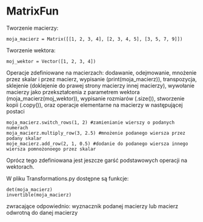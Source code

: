 # MatrixFun
Tworzenie macierzy: 
```
moja_macierz = Matrix([[1, 2, 3, 4], [2, 3, 4, 5], [3, 5, 7, 9]])
```
Tworzenie wektora:
```
moj_wektor = Vector([1, 2, 3, 4])
```
Operacje zdefiniowane na macierzach: dodawanie, odejmowanie, mnożenie przez skalar i przez macierz, wypisanie (print(moja_macierz)), transpozycja, sklejenie (doklejenie do prawej strony macierzy innej macierzy), wywołanie macierzy jako przekształcenia z parametrem wektora (moja_macierz(moj_wektor)), wypisanie rozmiarów (.size()), stworzenie kopii (.copy()), oraz operacje elementarne na macierzy w następującej postaci
```
moja_macierz.switch_rows(1, 2) #zamienianie wierszy o podanych numerach
moja_macierz.multiply_row(3, 2.5) #mnożenie podanego wiersza przez podany skalar
moje_macierz.add_row(2, 1, 0.5) #dodanie do podanego wiersza innego wiersza pomnożonoego przez skalar
```
Oprócz tego zdefiniowana jest jeszcze garść podstawowych operacji na wektorach.

W pliku Transformations.py dostępne są funkcje:
```
det(moja_macierz)
invertible(moja_macierz)
```
zwracające odpowiednio: wyznacznik podanej macierzy lub macierz odwrotną do danej macierzy

